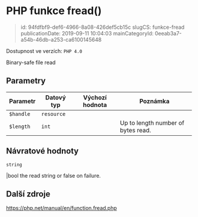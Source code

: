 PHP funkce fread()
================================

> id: 94fdfbf9-def6-4966-8a08-426def5cb15c
> slugCS: funkce-fread
> publicationDate: 2019-09-11 10:04:03
> mainCategoryId: 0eeab3a7-a54b-46db-a253-ca6100145648

Dostupnost ve verzích: `PHP 4.0`

Binary-safe file read


Parametry
--------------

| Parametr | Datový typ | Výchozí hodnota | Poznámka |
|-----|-----|-----|-----|
| `$handle` | `resource` |  |  |
| `$length` | `int` |  | Up to length number of bytes read. |


Návratové hodnoty
----------------

`string`

|bool the read string or false on failure.

Další zdroje
------------

https://php.net/manual/en/function.fread.php
